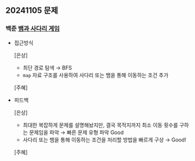 ## 20241105 문제

### 백준 [뱀과 사다리 게임](https://www.acmicpc.net/problem/16928)

- 접근방식

  [은상]
  - 최단 경로 탐색 → BFS
  - `map` 자료 구조를 사용하여 사다리 또는 뱀을 통해 이동하는 조건 추가

  [주혜]
  
- 피드백

  [은상]
  - 최대한 복잡하게 문제를 설명해놨지만, 결국 목적지까지 최소 이동 횟수를 구하는 문제임을 파악 → 빠른 문제 유형 파악 Good
  - 사다리 또는 뱀을 통해 이동하는 조건을 처리할 방법을 빠르게 구상 → Good!
 
  [주혜]
